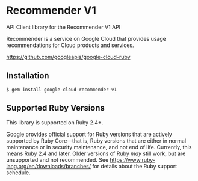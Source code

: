 # Recommender V1

API Client library for the Recommender V1 API

Recommender is a service on Google Cloud that provides usage recommendations for Cloud products and services.

https://github.com/googleapis/google-cloud-ruby

## Installation

```
$ gem install google-cloud-recommender-v1
```

## Supported Ruby Versions

This library is supported on Ruby 2.4+.

Google provides official support for Ruby versions that are actively supported
by Ruby Core—that is, Ruby versions that are either in normal maintenance or
in security maintenance, and not end of life. Currently, this means Ruby 2.4
and later. Older versions of Ruby _may_ still work, but are unsupported and not
recommended. See https://www.ruby-lang.org/en/downloads/branches/ for details
about the Ruby support schedule.
